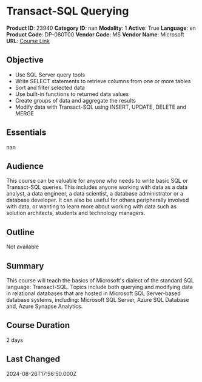 # Transact-SQL Querying

**Product ID**: 23940
**Category ID**: nan
**Modality**: 1
**Active**: True
**Language**: en
**Product Code**: DP-080T00
**Vendor Code**: MS
**Vendor Name**: Microsoft
**URL**: [Course Link](https://www.fastlaneus.com/course/microsoft-dp-080t00)

## Objective
- Use SQL Server query tools
- Write SELECT statements to retrieve columns from one or more tables
- Sort and filter selected data
- Use built-in functions to returned data values
- Create groups of data and aggregate the results
- Modify data with Transact-SQL using INSERT, UPDATE, DELETE and MERGE

## Essentials
nan

## Audience
This course can be valuable for anyone who needs to write basic SQL or Transact-SQL queries. This includes anyone working with data as a data analyst, a data engineer, a data scientist, a database administrator or a database developer. It can also be useful for others peripherally involved with data, or wanting to learn more about working with data such as solution architects, students and technology managers.

## Outline
Not available

## Summary
This course will teach the basics of Microsoft's dialect of the standard SQL language: Transact-SQL. Topics include both querying and modifying data in relational databases that are hosted in Microsoft SQL Server-based database systems, including: Microsoft SQL Server, Azure SQL Database and, Azure Synapse Analytics.

## Course Duration
2 days

## Last Changed
2024-08-26T17:56:50.000Z
